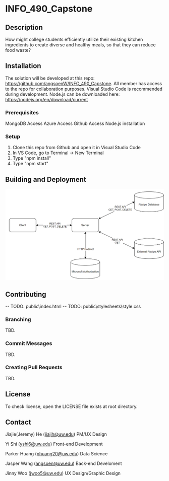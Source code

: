 # INFO_490_Capstone

## Description

How might college students efficiently utilize their existing kitchen ingredients to create diverse and healthy meals, so that they can reduce food waste?

## Installation

The solution will be developed at this repo: https://github.com/angsoenW/INFO_490_Capstone. All member has access to the repo for collaboration purposes. Visual Studio Code is recommended during development. 
Node.js can be downloaded here: https://nodejs.org/en/download/current 

### Prerequisites
MongoDB Access
Azure Access
Github Access
Node.js installation

### Setup
1. Clone this repo from Github and open it in Visual Studio Code
2. In VS Code, go to Terminal -> New Terminal
3. Type "npm install"
4. Type "npm start"

## Building and Deployment

![Alt text](Project%20Architecture%20Diagram.png/)

## Contributing

-- TODO: public\index.html
-- TODO: public\stylesheets\style.css

### Branching

TBD.

### Commit Messages

TBD.

### Creating Pull Requests

TBD.

## License

To check license, open the LICENSE file exists at root directory.

## Contact

Jiajie(Jeremy) He (jiajih@uw.edu)
PM/UX Design

Yi Shi (yshi6@uw.edu)
Front-end Development

Parker Huang (phuang20@uw.edu)
Data Science

Jasper Wang (angsoen@uw.edu)
Back-end Develoment

Jinny Woo (jwoo5@uw.edu)
UX Design/Graphic Design



